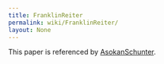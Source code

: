 ```yaml
---
title: FranklinReiter
permalink: wiki/FranklinReiter/
layout: None
---
```


This paper is referenced by [AsokanSchunter](/wiki/AsokanSchunter "wikilink").
